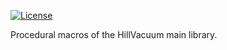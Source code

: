 [![License](https://img.shields.io/badge/license-MIT%2FApache-blue.svg)](https://github.com/IvoryDuke/HillVacuum#license)

Procedural macros of the HillVacuum main library.

